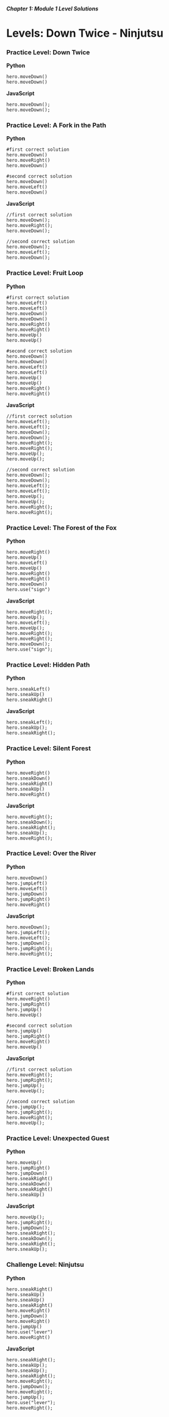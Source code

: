##### Chapter 1: Module 1 Level Solutions
# Levels: Down Twice - Ninjutsu

### Practice Level: Down Twice

**Python**

```
hero.moveDown()
hero.moveDown()
```

**JavaScript**

```
hero.moveDown();
hero.moveDown();
```

### Practice Level: A Fork in the Path

**Python**

```
#first correct solution
hero.moveDown()
hero.moveRight()
hero.moveDown()

#second correct solution
hero.moveDown()
hero.moveLeft()
hero.moveDown()
```

**JavaScript**

```
//first correct solution
hero.moveDown();
hero.moveRight();
hero.moveDown();

//second correct solution
hero.moveDown();
hero.moveLeft();
hero.moveDown();
```

### Practice Level: Fruit Loop

**Python**

```
#first correct solution
hero.moveLeft()
hero.moveLeft()
hero.moveDown()
hero.moveDown()
hero.moveRight()
hero.moveRight()
hero.moveUp()
hero.moveUp()

#second correct solution
hero.moveDown()
hero.moveDown()
hero.moveLeft()
hero.moveLeft()
hero.moveUp()
hero.moveUp()
hero.moveRight()
hero.moveRight()
```

**JavaScript**

```
//first correct solution
hero.moveLeft();
hero.moveLeft();
hero.moveDown();
hero.moveDown();
hero.moveRight();
hero.moveRight();
hero.moveUp();
hero.moveUp();

//second correct solution
hero.moveDown();
hero.moveDown();
hero.moveLeft();
hero.moveLeft();
hero.moveUp();
hero.moveUp();
hero.moveRight();
hero.moveRight();
```

### Practice Level: The Forest of the Fox

**Python**

```
hero.moveRight()
hero.moveUp()
hero.moveLeft()
hero.moveUp()
hero.moveRight()
hero.moveRight()
hero.moveDown()
hero.use("sign")
```

**JavaScript**

```
hero.moveRight();
hero.moveUp();
hero.moveLeft();
hero.moveUp();
hero.moveRight();
hero.moveRight();
hero.moveDown();
hero.use("sign");
```

### Practice Level: Hidden Path

**Python**

```
hero.sneakLeft()
hero.sneakUp()
hero.sneakRight()
```

**JavaScript**

```
hero.sneakLeft();
hero.sneakUp();
hero.sneakRight();
```

### Practice Level: Silent Forest

**Python**

```
hero.moveRight()
hero.sneakDown()
hero.sneakRight()
hero.sneakUp()
hero.moveRight()
```

**JavaScript**

```
hero.moveRight();
hero.sneakDown();
hero.sneakRight();
hero.sneakUp();
hero.moveRight();
```

### Practice Level: Over the River

**Python**

```
hero.moveDown()
hero.jumpLeft()
hero.moveLeft()
hero.jumpDown()
hero.jumpRight()
hero.moveRight()
```

**JavaScript**

```
hero.moveDown();
hero.jumpLeft();
hero.moveLeft();
hero.jumpDown();
hero.jumpRight();
hero.moveRight();
```

### Practice Level: Broken Lands

**Python**

```
#first correct solution
hero.moveRight()
hero.jumpRight()
hero.jumpUp()
hero.moveUp()

#second correct solution
hero.jumpUp()
hero.jumpRight()
hero.moveRight()
hero.moveUp()
```

**JavaScript**

```
//first correct solution
hero.moveRight();
hero.jumpRight();
hero.jumpUp();
hero.moveUp();

//second correct solution
hero.jumpUp();
hero.jumpRight();
hero.moveRight();
hero.moveUp();
```

### Practice Level: Unexpected Guest

**Python**

```
hero.moveUp()
hero.jumpRight()
hero.jumpDown()
hero.sneakRight()
hero.sneakDown()
hero.sneakRight()
hero.sneakUp()
```

**JavaScript**

```
hero.moveUp();
hero.jumpRight();
hero.jumpDown();
hero.sneakRight();
hero.sneakDown();
hero.sneakRight();
hero.sneakUp();
```

### Challenge Level: Ninjutsu

**Python**

```
hero.sneakRight()
hero.sneakUp()
hero.sneakUp()
hero.sneakRight()
hero.moveRight()
hero.jumpDown()
hero.moveRight()
hero.jumpUp()
hero.use("lever")
hero.moveRight()
```

**JavaScript**

```
hero.sneakRight();
hero.sneakUp();
hero.sneakUp();
hero.sneakRight();
hero.moveRight();
hero.jumpDown();
hero.moveRight();
hero.jumpUp();
hero.use("lever");
hero.moveRight();
```
